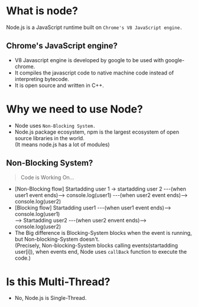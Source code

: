 # What is node?  
Node.js is a JavaScript runtime built on `Chrome's V8 JavaScript engine.`
  
## Chrome's JavaScript engine?  
- V8 Javascript engine is developed by google to be used with google-chrome.  
- It compiles the javascript code to native machine code instead of interpreting bytecode.  
- It is open source and written in C++.  

# Why we need to use Node?  
- Node uses `Non-Blocking System.`  
- Node.js package ecosystem, npm is the largest ecosystem of open source libraries in the world.  
(It means node.js has a lot of modules) 
 
## Non-Blocking System?  
>Code is Working On...  
- [Non-Blocking flow] Startadding user 1 -> startadding user 2 ---(when user1 event ends)--> console.log(user1) ---(when user2 event ends)--> console.log(user2)  
- [Blocking flow] Startadding user1 ---(when user1 event ends)--> console.log(user1)  
--> Startadding user2 ---(when user2 envent ends)--> console.log(user2)  
- The Big difference is Blocking-System blocks when the event is running, but Non-blocking-System doesn't.  
(Precisely, Non-blocking-System blocks calling events(startadding user[i]), when events end, Node uses `callBack` function to execute the code.)     

# Is this Multi-Thread?  
- No, Node.js is Single-Thread.  
 





